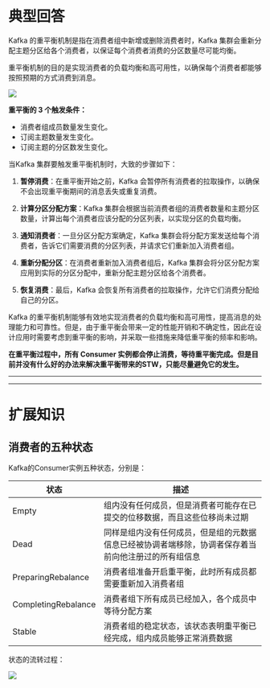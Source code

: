 # 典型回答


Kafka 的重平衡机制是指在消费者组中新增或删除消费者时，Kafka 集群会重新分配主题分区给各个消费者，以保证每个消费者消费的分区数量尽可能均衡。



重平衡机制的目的是实现消费者的负载均衡和高可用性，以确保每个消费者都能够按照预期的方式消费到消息。

![](https://cdn.nlark.com/yuque/0/2024/png/5378072/1724293958756-14190f4b-7a78-4222-96e5-d17927c88152.png)



**重平衡的 3 个触发条件：**



+ 消费者组成员数量发生变化。
+ 订阅主题数量发生变化。
+ 订阅主题的分区数发生变化。



当Kafka 集群要触发重平衡机制时，大致的步骤如下：



1. **暂停消费**：在重平衡开始之前，Kafka 会暂停所有消费者的拉取操作，以确保不会出现重平衡期间的消息丢失或重复消费。



2. **计算分区分配方案**：Kafka 集群会根据当前消费者组的消费者数量和主题分区数量，计算出每个消费者应该分配的分区列表，以实现分区的负载均衡。



3. **通知消费者**：一旦分区分配方案确定，Kafka 集群会将分配方案发送给每个消费者，告诉它们需要消费的分区列表，并请求它们重新加入消费者组。



4. **重新分配分区**：在消费者重新加入消费者组后，Kafka 集群会将分区分配方案应用到实际的分区分配中，重新分配主题分区给各个消费者。



5. **恢复消费**：最后，Kafka 会恢复所有消费者的拉取操作，允许它们消费分配给自己的分区。



Kafka 的重平衡机制能够有效地实现消费者的负载均衡和高可用性，提高消息的处理能力和可靠性。但是，由于重平衡会带来一定的性能开销和不确定性，因此在设计应用时需要考虑到重平衡的影响，并采取一些措施来降低重平衡的频率和影响。



**在重平衡过程中，所有 Consumer 实例都会停止消费，等待重平衡完成。但是目前并没有什么好的办法来解决重平衡带来的STW，只能尽量避免它的发生。**

****

****

# 扩展知识


## 消费者的五种状态


Kafka的Consumer实例五种状态，分别是：





| 状态 | 描述 |
| --- | --- |
| Empty | 组内没有任何成员，但是消费者可能存在已提交的位移数据，而且这些位移尚未过期 |
| Dead | 同样是组内没有任何成员，但是组的元数据信息已经被协调者端移除，协调者保存着当前向他注册过的所有组信息 |
| PreparingRebalance | 消费者组准备开启重平衡，此时所有成员都需要重新加入消费者组 |
| CompletingRebalance | 消费者组下所有成员已经加入，各个成员中等待分配方案 |
| Stable | 消费者组的稳定状态，该状态表明重平衡已经完成，组内成员能够正常消费数据 |


状态的流转过程：





![](https://cdn.nlark.com/yuque/0/2023/png/5378072/1678606209834-a484dcf7-dece-4eb1-988b-17ff3affcc5f.png)

